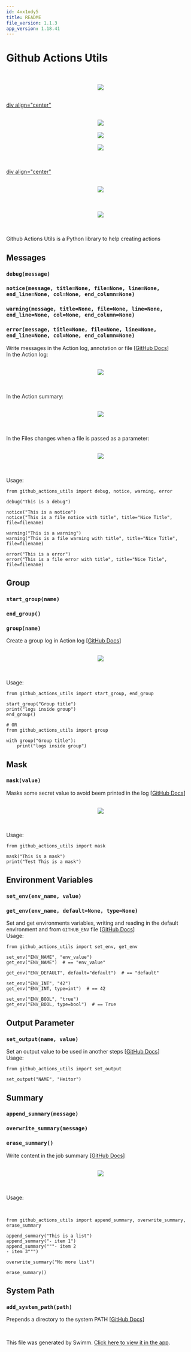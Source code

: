 ```yaml
---
id: 4xx1ody5
title: README
file_version: 1.1.3
app_version: 1.18.41
---
```


# Github Actions Utils

<br/>

<br/>

<div align="center"><img src="https://firebasestorage.googleapis.com/v0/b/swimmio-content/o/repositories%2FZ2l0aHViJTNBJTNBZ2l0aHViX2FjdGlvbnNfdXRpbHMlM0ElM0FoZWl0b3Jwb2xpZG9ybw%3D%3D%2Fdfafb002-e3e0-4e5d-ae39-275179c2fef6.png?alt=media&token=e4edecc1-57e3-438a-bb0e-8f32a668a07f" style="width:'50%'"/></div>

<br/>

[div align="center"](https://github.com/heitorpolidoro/github_actions_utils/releases/latest)

<br/>

<div align="center"><img src="https://firebasestorage.googleapis.com/v0/b/swimmio-content/o/repositories%2FZ2l0aHViJTNBJTNBZ2l0aHViX2FjdGlvbnNfdXRpbHMlM0ElM0FoZWl0b3Jwb2xpZG9ybw%3D%3D%2F9850ab75-4ca2-4a36-990d-874526251c44.png?alt=media&token=f91bba7c-6446-479e-a7e6-8b367a842547" style="width:'50%'"/></div>

<br/>

<div align="center"><img src="https://firebasestorage.googleapis.com/v0/b/swimmio-content/o/repositories%2FZ2l0aHViJTNBJTNBZ2l0aHViX2FjdGlvbnNfdXRpbHMlM0ElM0FoZWl0b3Jwb2xpZG9ybw%3D%3D%2F912142eb-36ba-44db-937c-5c2165a230a9.png?alt=media&token=cbcb7722-a21a-44b4-8c6c-aa4727435003" style="width:'50%'"/></div>

<br/>

<div align="center"><img src="https://firebasestorage.googleapis.com/v0/b/swimmio-content/o/repositories%2FZ2l0aHViJTNBJTNBZ2l0aHViX2FjdGlvbnNfdXRpbHMlM0ElM0FoZWl0b3Jwb2xpZG9ybw%3D%3D%2F5de2510c-0c49-40d7-87eb-6604ba91cf4c.png?alt=media&token=4be994c9-e156-4df5-8de8-809816f35672" style="width:'50%'"/></div>

<br/>

<br> [div align="center"](https://sonarcloud.io/summary/new_code?id=heitorpolidoro_github_actions_utils)

<br/>

<div align="center"><img src="https://firebasestorage.googleapis.com/v0/b/swimmio-content/o/repositories%2FZ2l0aHViJTNBJTNBZ2l0aHViX2FjdGlvbnNfdXRpbHMlM0ElM0FoZWl0b3Jwb2xpZG9ybw%3D%3D%2F1b206816-f9c5-4ab0-bf7c-35b1811de952.png?alt=media&token=02249d31-d900-4663-adaa-27833859e2f5" style="width:'50%'"/></div>

<br/>

<br>

<br/>

<div align="center"><img src="https://firebasestorage.googleapis.com/v0/b/swimmio-content/o/repositories%2FZ2l0aHViJTNBJTNBZ2l0aHViX2FjdGlvbnNfdXRpbHMlM0ElM0FoZWl0b3Jwb2xpZG9ybw%3D%3D%2Fdd7fd52a-9ab3-4df7-bf9a-a4011e56b5b8.png?alt=media&token=94935db5-0fa0-49d1-a5cf-55886d710387" style="width:'50%'"/></div>

<br/>

<br/>

Github Actions Utils is a Python library to help creating actions

## Messages

### `debug(message)`

### `notice(message, title=None, file=None, line=None, end_line=None, col=None, end_column=None)`

### `warning(message, title=None, file=None, line=None, end_line=None, col=None, end_column=None)`

### `error(message, title=None, file=None, line=None, end_line=None, col=None, end_column=None)`

Write messages in the Action log, annotation or file \[[GitHub Docs](https://docs.github.com/en/actions/using-workflows/workflow-commands-for-github-actions#setting-a-debug-message)\]<br> In the Action log:<br>

<br/>

<div align="center"><img src="https://firebasestorage.googleapis.com/v0/b/swimmio-content/o/repositories%2FZ2l0aHViJTNBJTNBZ2l0aHViX2FjdGlvbnNfdXRpbHMlM0ElM0FoZWl0b3Jwb2xpZG9ybw%3D%3D%2Fd533da27-476b-423c-9ec6-88b17e1ccca5.png?alt=media&token=45c4946b-2cfd-4024-966b-565170067d7a" style="width:'50%'"/></div>

<br/>

<br/>

In the Action summary:<br>

<br/>

<div align="center"><img src="https://firebasestorage.googleapis.com/v0/b/swimmio-content/o/repositories%2FZ2l0aHViJTNBJTNBZ2l0aHViX2FjdGlvbnNfdXRpbHMlM0ElM0FoZWl0b3Jwb2xpZG9ybw%3D%3D%2Fb2ed41be-a6e1-42b3-9a3a-7e2edf9b80e3.png?alt=media&token=0fd4b450-60fe-40b5-912a-a9994e3b5a47" style="width:'50%'"/></div>

<br/>

<br/>

In the Files changes when a file is passed as a parameter:<br>

<br/>

<div align="center"><img src="https://firebasestorage.googleapis.com/v0/b/swimmio-content/o/repositories%2FZ2l0aHViJTNBJTNBZ2l0aHViX2FjdGlvbnNfdXRpbHMlM0ElM0FoZWl0b3Jwb2xpZG9ybw%3D%3D%2Fa68f8399-6dbc-4744-ba06-2d36c9e8ee69.png?alt=media&token=7bb64635-07f0-45be-a9bb-e751c136b621" style="width:'50%'"/></div>

<br/>

<br/>

Usage:

```
from github_actions_utils import debug, notice, warning, error

debug("This is a debug")

notice("This is a notice")
notice("This is a file notice with title", title="Nice Title", file=filename)

warning("This is a warning")
warning("This is a file warning with title", title="Nice Title", file=filename)

error("This is a error")
error("This is a file error with title", title="Nice Title", file=filename)
```

## Group

### `start_group(name)`

### `end_group()`

### `group(name)`

Create a group log in Action log \[[GitHub Docs](https://docs.github.com/en/actions/using-workflows/workflow-commands-for-github-actions#grouping-log-lines)\]<br>

<br/>

<div align="center"><img src="https://firebasestorage.googleapis.com/v0/b/swimmio-content/o/repositories%2FZ2l0aHViJTNBJTNBZ2l0aHViX2FjdGlvbnNfdXRpbHMlM0ElM0FoZWl0b3Jwb2xpZG9ybw%3D%3D%2F289512b2-fa33-4917-ace9-12ba7ba2b27d.png?alt=media&token=908416e2-fd71-465d-8bad-57141fe31cb4" style="width:'50%'"/></div>

<br/>

<br/>

Usage:

```
from github_actions_utils import start_group, end_group

start_group("Group title")
print("logs inside group")
end_group()

# OR
from github_actions_utils import group

with group("Group title"):
    print("logs inside group")
```

## Mask

### `mask(value)`

Masks some secret value to avoid beem printed in the log \[[GitHub Docs](https://docs.github.com/en/actions/using-workflows/workflow-commands-for-github-actions#masking-a-value-in-a-log)\]<br>

<br/>

<div align="center"><img src="https://firebasestorage.googleapis.com/v0/b/swimmio-content/o/repositories%2FZ2l0aHViJTNBJTNBZ2l0aHViX2FjdGlvbnNfdXRpbHMlM0ElM0FoZWl0b3Jwb2xpZG9ybw%3D%3D%2Ffdb072dc-2583-40b5-951e-14d5edfc26b1.png?alt=media&token=3e086f7e-ebed-4654-993c-5b64683e74f6" style="width:'50%'"/></div>

<br/>

<br/>

Usage:

```
from github_actions_utils import mask

mask("This is a mask")
print("Test This is a mask")
```

## Environment Variables

### `set_env(env_name, value)`

### `get_env(env_name, default=None, type=None)`

Set and get environments variables, writing and reading in the default environment and from `GITHUB_ENV` file \[[GitHub Docs](https://docs.github.com/en/actions/using-workflows/workflow-commands-for-github-actions#environment-files)\]<br> Usage:

```
from github_actions_utils import set_env, get_env

set_env("ENV_NAME", "env_value")
get_env("ENV_NAME")  # == "env_value"

get_env("ENV_DEFAULT", default="default")  # == "default"

set_env("ENV_INT", "42")
get_env("ENV_INT, type=int")  # == 42

set_env("ENV_BOOL", "true")
get_env("ENV_BOOL, type=bool")  # == True
```

## Output Parameter

### `set_output(name, value)`

Set an output value to be used in another steps \[[GitHub Docs](https://docs.github.com/en/actions/using-workflows/workflow-commands-for-github-actions#setting-an-output-parameter)\]<br> Usage:

```
from github_actions_utils import set_output

set_output("NAME", "Heitor")
```

## Summary

### `append_summary(message)`

### `overwrite_summary(message)`

### `erase_summary()`

Write content in the job summary \[[GitHub Docs](https://docs.github.com/en/actions/using-workflows/workflow-commands-for-github-actions#adding-a-job-summary)\]<br>

<br/>

<div align="center"><img src="https://firebasestorage.googleapis.com/v0/b/swimmio-content/o/repositories%2FZ2l0aHViJTNBJTNBZ2l0aHViX2FjdGlvbnNfdXRpbHMlM0ElM0FoZWl0b3Jwb2xpZG9ybw%3D%3D%2F8b84c8a5-dc47-4d0d-810a-b9afabfc03b9.png?alt=media&token=593290d3-7768-4c3d-8ef9-387920f5575a" style="width:'50%'"/></div>

<br/>

<br> Usage:

<br/>

```
from github_actions_utils import append_summary, overwrite_summary, erase_summary

append_summary("This is a list")
append_summary("- item 1")
append_summary("""- item 2
- item 3""")

overwrite_summary("No more list")

erase_summary()
```

## System Path

### `add_system_path(path)`

Prepends a directory to the system PATH \[[GitHub Docs](https://docs.github.com/en/actions/using-workflows/workflow-commands-for-github-actions#adding-a-system-path)\]<br>

<br/>

This file was generated by Swimm. [Click here to view it in the app](https://app.swimm.io/repos/Z2l0aHViJTNBJTNBZ2l0aHViX2FjdGlvbnNfdXRpbHMlM0ElM0FoZWl0b3Jwb2xpZG9ybw==/docs/4xx1ody5).
